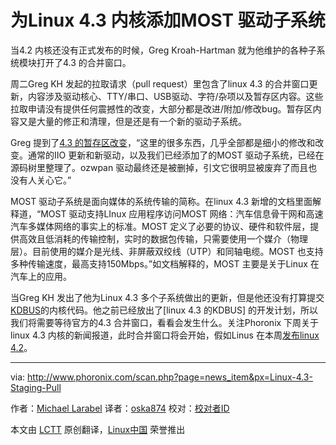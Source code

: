 为Linux 4.3 内核添加MOST 驱动子系统
================================================================================
当4.2 内核还没有正式发布的时候，Greg Kroah-Hartman 就为他维护的各种子系统模块打开了4.3 的合并窗口。

周二Greg KH 发起的拉取请求（pull request）里包含了linux 4.3 的合并窗口更新，内容涉及驱动核心、TTY/串口、USB驱动、字符/杂项以及暂存区内容。这些拉取申请没有提供任何震撼性的改变，大部分都是改进/附加/修改bug。暂存区内容又是大量的修正和清理，但是还是有一个新的驱动子系统。


Greg 提到了[4.3 的暂存区改变][2]，“这里的很多东西，几乎全部都是细小的修改和改变。通常的IIO 更新和新驱动，以及我们已经添加了的MOST 驱动子系统，已经在源码树里整理了。ozwpan 驱动最终还是被删掉，引文它很明显被废弃了而且也没有人关心它。”

MOST 驱动子系统是面向媒体的系统传输的简称。在linux 4.3 新增的文档里面解释道，“MOST 驱动支持LInux 应用程序访问MOST 网络：汽车信息骨干网和高速汽车多媒体网络的事实上的标准。MOST 定义了必要的协议、硬件和软件层，提供高效且低消耗的传输控制，实时的数据包传输，只需要使用一个媒介（物理层）。目前使用的媒介是光线、非屏蔽双绞线（UTP）和同轴电缆。MOST 也支持多种传输速度，最高支持150Mbps。”如文档解释的，MOST 主要是关于Linux 在汽车上的应用。

当Greg KH 发出了他为Linux 4.3 多个子系统做出的更新，但是他还没有打算提交[KDBUS][5]的内核代码。他之前已经放出了[linux 4.3 的KDBUS] 的开发计划，所以我们将需要等待官方的4.3 合并窗口，看看会发生什么。关注Phoronix 下周关于linux 4.3 内核的新闻报道，此时合并窗口将会开始，假如Linus 在本周[发布linux 4.2][4]。


--------------------------------------------------------------------------------

via: http://www.phoronix.com/scan.php?page=news_item&px=Linux-4.3-Staging-Pull

作者：[Michael Larabel][a]
译者：[oska874](https://github.com/oska874)
校对：[校对者ID](https://github.com/校对者ID)

本文由 [LCTT](https://github.com/LCTT/TranslateProject) 原创翻译，[Linux中国](https://linux.cn/) 荣誉推出

[a]:http://www.michaellarabel.com/
[1]:http://www.phoronix.com/scan.php?page=search&q=Linux+4.2
[2]:http://lkml.iu.edu/hypermail/linux/kernel/1508.2/02604.html
[3]:http://www.phoronix.com/scan.php?page=news_item&px=KDBUS-Not-In-Linux-4.2
[4]:http://www.phoronix.com/scan.php?page=news_item&px=Linux-4.2-rc7-Released
[5]:http://www.phoronix.com/scan.php?page=search&q=KDBUS
